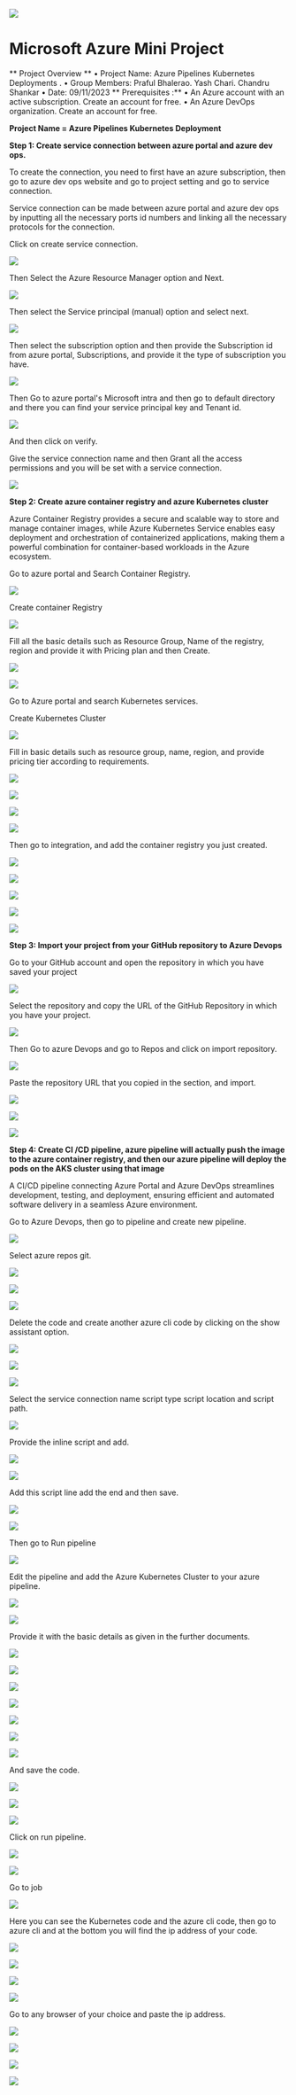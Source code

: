 ![](RackMultipart20231109-1-ksigmi_html_5e51c278365924fe.png)

# Microsoft Azure Mini Project

** Project Overview **
•	Project Name: Azure Pipelines Kubernetes Deployments .
•	Group Members: Praful Bhalerao. Yash Chari. Chandru Shankar
•	Date: 09/11/2023
** Prerequisites :**
•	An Azure account with an active subscription. Create an account for free.
•	An Azure DevOps organization. Create an account for free.



**Project Name = Azure Pipelines Kubernetes Deployment**

**Step 1: Create service connection between azure portal and azure dev ops.**

To create the connection, you need to first have an azure subscription, then go to azure dev ops website and go to project setting and go to service connection.

Service connection can be made between azure portal and azure dev ops by inputting all the necessary ports id numbers and linking all the necessary protocols for the connection.

Click on create service connection.

![](RackMultipart20231109-1-ksigmi_html_df76dba84770d007.png)

Then Select the Azure Resource Manager option and Next.

![](RackMultipart20231109-1-ksigmi_html_c6c06b0cd66573e0.png)

Then select the Service principal (manual) option and select next.

![](RackMultipart20231109-1-ksigmi_html_254897984439cec3.png)

Then select the subscription option and then provide the Subscription id from azure portal, Subscriptions, and provide it the type of subscription you have.

![](RackMultipart20231109-1-ksigmi_html_5381afa4211ef47a.png)

Then Go to azure portal's Microsoft intra and then go to default directory and there you can find your service principal key and Tenant id.

![](RackMultipart20231109-1-ksigmi_html_8937fa8e0deed32e.png)

And then click on verify.

Give the service connection name and then Grant all the access permissions and you will be set with a service connection.

![](RackMultipart20231109-1-ksigmi_html_2dad9b2fe9af6355.png)

**Step 2: Create azure container registry and azure Kubernetes cluster**

Azure Container Registry provides a secure and scalable way to store and manage container images, while Azure Kubernetes Service enables easy deployment and orchestration of containerized applications, making them a powerful combination for container-based workloads in the Azure ecosystem.

Go to azure portal and Search Container Registry.

![](RackMultipart20231109-1-ksigmi_html_9544c69dcb5f4f12.png)

Create container Registry

![](RackMultipart20231109-1-ksigmi_html_a58172d1b17d1998.png)

Fill all the basic details such as Resource Group, Name of the registry, region and provide it with Pricing plan and then Create.

![](RackMultipart20231109-1-ksigmi_html_d1c3fa8c7c5104b2.png)

![](RackMultipart20231109-1-ksigmi_html_698fc6f970f6a868.png)

Go to Azure portal and search Kubernetes services.

Create Kubernetes Cluster

![](RackMultipart20231109-1-ksigmi_html_5f5df24b52bbcab6.png)

Fill in basic details such as resource group, name, region, and provide pricing tier according to requirements.

![](RackMultipart20231109-1-ksigmi_html_dc1f5fc40ab68abb.png)

![](RackMultipart20231109-1-ksigmi_html_b672b7745ab6c06a.png)

![](RackMultipart20231109-1-ksigmi_html_c03f4c5a2f9f504d.png)

![](RackMultipart20231109-1-ksigmi_html_947dd7be59eda6af.png)

Then go to integration, and add the container registry you just created.

![](RackMultipart20231109-1-ksigmi_html_15d89a9bbdc11692.png)

![](RackMultipart20231109-1-ksigmi_html_c1e13562fc631b39.png)

![](RackMultipart20231109-1-ksigmi_html_69808a33056c9d23.png)

![](RackMultipart20231109-1-ksigmi_html_6fa91c2328d4f53b.png)

![](RackMultipart20231109-1-ksigmi_html_c3d367e1048e1435.png)

**Step 3: Import your project from your GitHub repository to Azure Devops**

Go to your GitHub account and open the repository in which you have saved your project

![](RackMultipart20231109-1-ksigmi_html_35223448d997e7b5.png)

Select the repository and copy the URL of the GitHub Repository in which you have your project.

![](RackMultipart20231109-1-ksigmi_html_731b5418a827535e.png)

Then Go to azure Devops and go to Repos and click on import repository.

![](RackMultipart20231109-1-ksigmi_html_7df288aac2596b59.png)

Paste the repository URL that you copied in the section, and import.

![](RackMultipart20231109-1-ksigmi_html_7ac903196d3a08a6.png)

![](RackMultipart20231109-1-ksigmi_html_185d4ed8f9beb3d7.png)

![](RackMultipart20231109-1-ksigmi_html_bb676dbb6829d301.png)

**Step 4: Create CI /CD pipeline, azure pipeline will actually push the image to the azure container registry, and then our azure pipeline will deploy the pods on the AKS cluster using that image**

A CI/CD pipeline connecting Azure Portal and Azure DevOps streamlines development, testing, and deployment, ensuring efficient and automated software delivery in a seamless Azure environment.

Go to Azure Devops, then go to pipeline and create new pipeline.

![](RackMultipart20231109-1-ksigmi_html_15ecb8910aa5a689.png)

Select azure repos git.

![](RackMultipart20231109-1-ksigmi_html_925673f2ab6fda29.png)

![](RackMultipart20231109-1-ksigmi_html_ef8a3390981880d8.png)

![](RackMultipart20231109-1-ksigmi_html_c1d5b371e1a9632e.png)

Delete the code and create another azure cli code by clicking on the show assistant option.

![](RackMultipart20231109-1-ksigmi_html_e4dadf9676795930.png)

![](RackMultipart20231109-1-ksigmi_html_8b73c3666d23ffd5.png)

![](RackMultipart20231109-1-ksigmi_html_6461910d7f403190.png)

Select the service connection name script type script location and script path.

![](RackMultipart20231109-1-ksigmi_html_4331f7e0239b5c78.png)

Provide the inline script and add.

![](RackMultipart20231109-1-ksigmi_html_b6913827a6f7295.png)

![](RackMultipart20231109-1-ksigmi_html_89812d538b4eb9ad.png)

Add this script line add the end and then save.

![](RackMultipart20231109-1-ksigmi_html_e76881bbbfcce5e.png)

![](RackMultipart20231109-1-ksigmi_html_58dc2ce35fd0fc89.png)

Then go to Run pipeline

![](RackMultipart20231109-1-ksigmi_html_773c5eed46b0c465.png)

Edit the pipeline and add the Azure Kubernetes Cluster to your azure pipeline.

![](RackMultipart20231109-1-ksigmi_html_4b76370b2c6c286.png)

![](RackMultipart20231109-1-ksigmi_html_dcef27e610d7ae3a.png)

Provide it with the basic details as given in the further documents.

![](RackMultipart20231109-1-ksigmi_html_e20f2896f49b75ac.png)

![](RackMultipart20231109-1-ksigmi_html_8d7f89793183cfdd.png)

![](RackMultipart20231109-1-ksigmi_html_d5ec4d366cd9cff8.png)

![](RackMultipart20231109-1-ksigmi_html_dabf8850bd8877e5.png)

![](RackMultipart20231109-1-ksigmi_html_96965514ab34ec80.png)

![](RackMultipart20231109-1-ksigmi_html_4e30aaee85edac29.png)

![](RackMultipart20231109-1-ksigmi_html_e87b71e9d3effc8b.png)

And save the code.

![](RackMultipart20231109-1-ksigmi_html_a580e040c0530983.png)

![](RackMultipart20231109-1-ksigmi_html_c0589a4746ceb187.png)

![](RackMultipart20231109-1-ksigmi_html_70254c00f1d19bb0.png)

Click on run pipeline.

![](RackMultipart20231109-1-ksigmi_html_42dc84634bd15885.png)

![](RackMultipart20231109-1-ksigmi_html_8287096948411db9.png)

Go to job

![](RackMultipart20231109-1-ksigmi_html_76fe7890a18be731.png)

Here you can see the Kubernetes code and the azure cli code, then go to azure cli and at the bottom you will find the ip address of your code.

![](RackMultipart20231109-1-ksigmi_html_e5d7b2918e21ce27.png)

![](RackMultipart20231109-1-ksigmi_html_cdf7b17a0137c8a4.png)

![](RackMultipart20231109-1-ksigmi_html_ee9f2fa48e4d5130.png)

![](RackMultipart20231109-1-ksigmi_html_3ebc64a174ac3a31.png)

Go to any browser of your choice and paste the ip address.

![](RackMultipart20231109-1-ksigmi_html_e601371b2e7d701a.png)

![](RackMultipart20231109-1-ksigmi_html_989ea28fbb29732a.png)

![](RackMultipart20231109-1-ksigmi_html_ee540f8c32f175d5.png)

![](RackMultipart20231109-1-ksigmi_html_31b6bffb5d006488.png)

